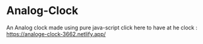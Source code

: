 # Analog-Clock
An Analog clock made using pure java-script
click here to have at he clock :
https://analoge-clock-3662.netlify.app/
